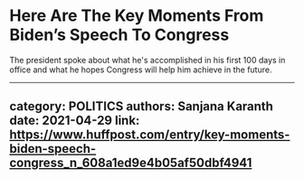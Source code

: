 # Here Are The Key Moments From Biden’s Speech To Congress

The president spoke about what he's accomplished in his first 100 days in office and what he hopes Congress will help him achieve in the future.

---
category: POLITICS
authors: Sanjana Karanth
date: 2021-04-29
link: https://www.huffpost.com/entry/key-moments-biden-speech-congress_n_608a1ed9e4b05af50dbf4941
---
